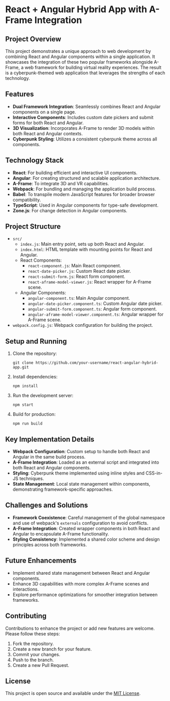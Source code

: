 # React + Angular Hybrid App with A-Frame Integration

## Project Overview

This project demonstrates a unique approach to web development by combining React and Angular components within a single application. It showcases the integration of these two popular frameworks alongside A-Frame, a web framework for building virtual reality experiences. The result is a cyberpunk-themed web application that leverages the strengths of each technology.

## Features

- **Dual Framework Integration**: Seamlessly combines React and Angular components on a single page.
- **Interactive Components**: Includes custom date pickers and submit forms for both React and Angular.
- **3D Visualization**: Incorporates A-Frame to render 3D models within both React and Angular contexts.
- **Cyberpunk Styling**: Utilizes a consistent cyberpunk theme across all components.

## Technology Stack

- **React**: For building efficient and interactive UI components.
- **Angular**: For creating structured and scalable application architecture.
- **A-Frame**: To integrate 3D and VR capabilities.
- **Webpack**: For bundling and managing the application build process.
- **Babel**: To transpile modern JavaScript features for broader browser compatibility.
- **TypeScript**: Used in Angular components for type-safe development.
- **Zone.js**: For change detection in Angular components.

## Project Structure

- `src/`
  - `index.js`: Main entry point, sets up both React and Angular.
  - `index.html`: HTML template with mounting points for React and Angular.
  - React Components:
    - `react-component.js`: Main React component.
    - `react-date-picker.js`: Custom React date picker.
    - `react-submit-form.js`: React form component.
    - `react-aframe-model-viewer.js`: React wrapper for A-Frame scene.
  - Angular Components:
    - `angular-component.ts`: Main Angular component.
    - `angular-date-picker.component.ts`: Custom Angular date picker.
    - `angular-submit-form.component.ts`: Angular form component.
    - `angular-aframe-model-viewer.component.ts`: Angular wrapper for A-Frame scene.
- `webpack.config.js`: Webpack configuration for building the project.

## Setup and Running

1. Clone the repository:
   ```
   git clone https://github.com/your-username/react-angular-hybrid-app.git
   ```

2. Install dependencies:
   ```
   npm install
   ```

3. Run the development server:
   ```
   npm start
   ```

4. Build for production:
   ```
   npm run build
   ```

## Key Implementation Details

- **Webpack Configuration**: Custom setup to handle both React and Angular in the same build process.
- **A-Frame Integration**: Loaded as an external script and integrated into both React and Angular components.
- **Styling**: Cyberpunk theme implemented using inline styles and CSS-in-JS techniques.
- **State Management**: Local state management within components, demonstrating framework-specific approaches.

## Challenges and Solutions

- **Framework Coexistence**: Careful management of the global namespace and use of webpack's `externals` configuration to avoid conflicts.
- **A-Frame Integration**: Created wrapper components in both React and Angular to encapsulate A-Frame functionality.
- **Styling Consistency**: Implemented a shared color scheme and design principles across both frameworks.

## Future Enhancements

- Implement shared state management between React and Angular components.
- Enhance 3D capabilities with more complex A-Frame scenes and interactions.
- Explore performance optimizations for smoother integration between frameworks.

## Contributing

Contributions to enhance the project or add new features are welcome. Please follow these steps:

1. Fork the repository.
2. Create a new branch for your feature.
3. Commit your changes.
4. Push to the branch.
5. Create a new Pull Request.

## License

This project is open source and available under the [MIT License](LICENSE).

